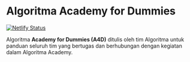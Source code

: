 # Algoritma Academy for Dummies

[![Netlify Status](https://api.netlify.com/api/v1/badges/6ffb1516-0996-49ec-8297-c1ce22763c6e/deploy-status)](https://app.netlify.com/sites/algo4dummies/deploys)

Algoritma **Academy for Dummies (A4D)** ditulis oleh tim Algoritma untuk panduan seluruh tim yang bertugas dan berhubungan dengan kegiatan dalam Algoritma Academy.
